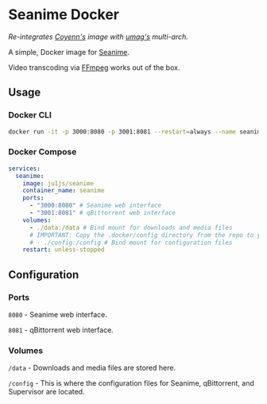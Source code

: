 # Seanime Docker

*Re-integrates [Coyenn's](https://github.com/Coyenn/seanime-docker/) image with [umag's](https://github.com/umag/seanime-docker) multi-arch.*

A simple, Docker image for [Seanime](https://seanime.rahim.app/).

Video transcoding via [FFmpeg](https://ffmpeg.org/) works out of the box.


## Usage

### Docker CLI

```bash
docker run -it -p 3000:8080 -p 3001:8081 --restart=always --name seanime ju1js/seanime
```

### Docker Compose

```yaml
services:
  seanime:
    image: ju1js/seanime
    container_name: seanime
    ports:
      - "3000:8080" # Seanime web interface
      - "3001:8081" # qBittorrent web interface
    volumes:
      - ./data:/data # Bind mount for downloads and media files
      # IMPORTANT: Copy the .docker/config directory from the repo to your host before using this bind mount.
      # - ./config:/config # Bind mount for configuration files
    restart: unless-stopped
```

## Configuration

### Ports

`8080` - Seanime web interface.

`8081` - qBittorrent web interface.

### Volumes

`/data` - Downloads and media files are stored here.

`/config` - This is where the configuration files for Seanime, qBittorrent, and Supervisor are located.
